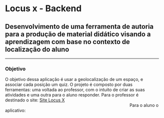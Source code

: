 <h1>Locus x - Backend</h1>
<h2>Desenvolvimento de uma ferramenta de autoria
para a produção de material didático visando a
aprendizagem com base no contexto de localização
do aluno</h2>
<hr/>
<h3>Objetivo</h3>
  O objetivo dessa aplicação é usar a geolocalização de um espaço, e associar cada posição um quiz. O projeto é composto por duas ferramentas: uma voltada ao professor, com o intuito de criar as suas atividades e uma outra para o aluno responder.
   Para o professor é destinado o site:
   <a href="https://locusx.herokuapp.com/" target="_blank">Site Locus X</a>
   <img source="./assets/Screenshot from 2021-08-11 08-16-22.png" width="200px" heigth="200px"/>
   <img source="./assets/Screenshot from 2021-08-11 08-16-44.png" width="200px" heigth="200px"/>
   <img source="./assets/Screenshot from 2021-08-11 08-17-26.png" width="200px" heigth="200px"/>
   Para o aluno o aplicativo:

